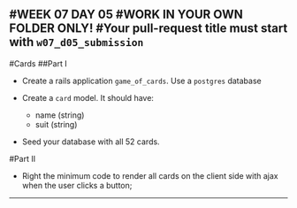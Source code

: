#WEEK 07 DAY 05
#WORK IN YOUR OWN FOLDER ONLY!
#Your pull-request title must start with `w07_d05_submission`
---
#Cards
##Part I
* Create a rails application `game_of_cards`.  Use a `postgres` database
* Create a `card` model.  It should have:
	* name  (string)
	* suit  (string)

* Seed your database with all 52 cards.

#Part II
* Right the minimum code to render all cards on the client side with ajax when the user clicks a button;


---
